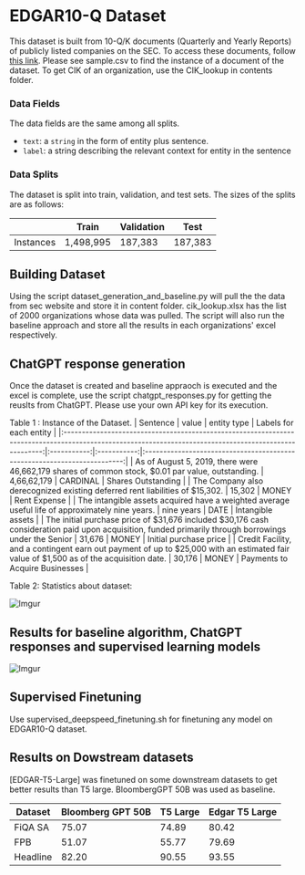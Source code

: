 # EDGAR10-Q Dataset 

This dataset is built from 10-Q/K documents (Quarterly and Yearly Reports) of publicly listed companies on the SEC. To access these documents, follow [this link](https://www.sec.gov/os/accessing-edgar-data). Please see sample.csv to find the instance of a document of the dataset. To get CIK of an organization, use the CIK_lookup in contents folder. 


### Data Fields

The data fields are the same among all splits.

- `text`: a `string` in the form of entity plus sentence. 
- `label`: a string describing the relevant context for entity in the sentence

### Data Splits

The dataset is split into train, validation, and test sets. The sizes of the splits are as follows:

|           | Train     | Validation | Test  |
|-----------|-----------|------------|-------|
| Instances | 1,498,995 | 187,383    |187,383|





## Building Dataset

Using the script dataset_generation_and_baseline.py will pull the the data from sec website and store it in content folder. cik_lookup.xlsx has the list of 2000 organizations whose data was pulled. The script will also run the baseline approach and store all the results in each organizations' excel respectively.


## ChatGPT response generation
Once the dataset is created and baseline appraoch is executed and the excel is complete, use the script chatgpt_responses.py for getting the reuslts from ChatGPT. Please use your own API key for its execution.


Table 1 :  Instance of the Dataset.
|                                                                        Sentence                                                                       |    value    | entity type |                          Labels for each entity                          |
|:------------------------------------------------------------------------------------------------------------------------------------------------------:|:-----------:|:-----------:|:------------------------------------------------------------------------:|
| As of August 5, 2019, there were 46,662,179 shares of common stock, $0.01 par value, outstanding.                                                      | 4,66,62,179 | CARDINAL    | Shares Outstanding                               |
| The Company also derecognized existing deferred rent liabilities of $15,302.                                                                           | 15,302      | MONEY       | Rent Expense                                        |
| The intangible assets acquired have a weighted average useful life of approximately nine years.                                                        | nine years  | DATE        | Intangible assets |
| The initial purchase price of $31,676 included $30,176 cash consideration paid upon acquisition,  funded primarily through borrowings under the Senior | 31,676      | MONEY       | Initial purchase price |
| Credit Facility, and a contingent earn out payment of up to $25,000 with an estimated fair  value of $1,500 as of the acquisition date.                | 30,176      | MONEY       | Payments to  Acquire Businesses                      |


Table 2: Statistics about dataset: 

![Imgur](https://i.imgur.com/zlXq2Cp.png)




## Results for baseline algorithm, ChatGPT responses and supervised learning models

![Imgur](https://i.imgur.com/sR4zFvt.png)

## Supervised Finetuning
Use supervised_deepspeed_finetuning.sh for finetuning any model on EDGAR10-Q dataset.


## Results on Dowstream datasets
[EDGAR-T5-Large] was finetuned on some downstream datasets to get better results than T5 large. BloombergGPT 50B was used as baseline. 

| Dataset  | Bloomberg GPT 50B | T5 Large | Edgar T5 Large |
|----------|-------------------|----------|----------------|
| FiQA SA  | 75.07             | 74.89    | 80.42          |
| FPB      | 51.07             | 55.77    | 79.69          |
| Headline | 82.20             | 90.55    | 93.55          |


